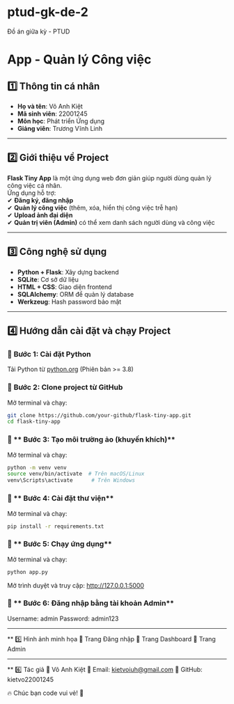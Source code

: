 # ptud-gk-de-2
Đồ án giữa kỳ - PTUD

# App - Quản lý Công việc

## 1️⃣ Thông tin cá nhân  
- **Họ và tên**: Võ Anh Kiệt   
- **Mã sinh viên**: 22001245  
- **Môn học**: Phát triển Ứng dụng  
- **Giảng viên**: Trương Vĩnh Linh  

---

## 2️⃣ Giới thiệu về Project  
**Flask Tiny App** là một ứng dụng web đơn giản giúp người dùng quản lý công việc cá nhân.  
Ứng dụng hỗ trợ:  
✔ **Đăng ký, đăng nhập**  
✔ **Quản lý công việc** (thêm, xóa, hiển thị công việc trễ hạn)  
✔ **Upload ảnh đại diện**  
✔ **Quản trị viên (Admin)** có thể xem danh sách người dùng và công việc  

---

## 3️⃣ Công nghệ sử dụng  
- **Python + Flask**: Xây dựng backend  
- **SQLite**: Cơ sở dữ liệu  
- **HTML + CSS**: Giao diện frontend  
- **SQLAlchemy**: ORM để quản lý database  
- **Werkzeug**: Hash password bảo mật  

---

## 4️⃣ Hướng dẫn cài đặt và chạy Project  
### 🔹 **Bước 1: Cài đặt Python**  
Tải Python từ [python.org](https://www.python.org/downloads/) (Phiên bản >= 3.8)  

### 🔹 **Bước 2: Clone project từ GitHub**  
Mở terminal và chạy:  
```sh
git clone https://github.com/your-github/flask-tiny-app.git
cd flask-tiny-app
``` 

### 🔹 ** Bước 3: Tạo môi trường ảo (khuyến khích)**
Mở terminal và chạy:  
```sh
python -m venv venv
source venv/bin/activate  # Trên macOS/Linux
venv\Scripts\activate      # Trên Windows
``` 

### 🔹 ** Bước 4: Cài đặt thư viện**
Mở terminal và chạy:  
```sh
pip install -r requirements.txt
``` 

### 🔹 ** Bước 5: Chạy ứng dụng**
Mở terminal và chạy:  
```sh
python app.py
``` 
Mở trình duyệt và truy cập:
http://127.0.0.1:5000

### 🔹 ** Bước 6: Đăng nhập bằng tài khoản Admin**
Username: admin
Password: admin123

---

** 5️⃣ Hình ảnh minh họa
📌 Trang Đăng nhập
📌 Trang Dashboard
📌 Trang Admin

---

** 6️⃣ Tác giả
📌 Võ Anh Kiệt
📌 Email: kietvoiuh@gmail.com
📌 GitHub: kietvo22001245

🔥 Chúc bạn code vui vẻ! 🚀
